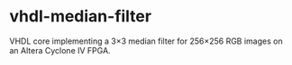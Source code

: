 # vhdl-median-filter
VHDL core implementing a 3×3 median filter for 256×256 RGB images on an Altera Cyclone IV FPGA.
